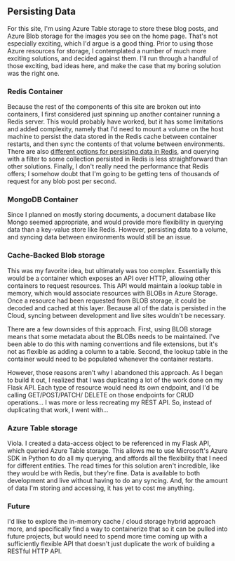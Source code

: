 ## Persisting Data

For this site, I'm using Azure Table storage to store these blog posts,
and Azure Blob storage for the images you see on the home page. That's
not especially exciting, which I'd argue is a good thing. Prior to
using those Azure resources for storage, I contemplated a number of much
more exciting solutions, and decided against them. I'll run through a
handful of those exciting, bad ideas here, and make the case that my boring
solution was the right one.

### Redis Container

Because the rest of the components of this site are broken out into containers,
I first considered just spinning up another container running a Redis server.
This would probably have worked, but it has some limitations and added complexity,
namely that I'd need to mount a volume on the host machine to persist the data
stored in the Redis cache between container restarts, and then sync the contents
of that volume between environments. There are also
[different options for persisting data in Redis](https://redis.io/topics/persistence),
and querying with a filter to some collection persisted in Redis is less
straightforward than other solutions. Finally, I don't really need the performance
that Redis offers; I somehow doubt that I'm going to be getting tens of thousands
of request for any blob post per second.

### MongoDB Container

Since I planned on mostly storing documents, a document database like Mongo seemed
appropriate, and would provide more flexibility in querying data than a key-value
store like Redis. However, persisting data to a volume, and syncing data between
environments would still be an issue.

### Cache-Backed Blob storage

This was my favorite idea, but ultimately was too complex. Essentially this would
be a container which exposes an API over HTTP, allowing other containers to request
resources. This API would maintain a lookup table in memory, which would associate
resources with BLOBs in Azure Storage. Once a resource had been requested from
BLOB storage, it could be decoded and cached at this layer. Because all of the
data is persisted in the Cloud, syncing between development and live sites wouldn't
be necessary.

There are a few downsides of this approach. First, using BLOB storage means that
some metadata about the BLOBs needs to be maintained. I've been able to do this
with naming conventions and file extensions, but it's not as flexible as adding
a column to a table. Second, the lookup table in the container would need to be
populated whenever the container restarts.

However, those reasons aren't why I abandoned this approach. As I began to build it
out, I realized that I was duplicating a lot of the work done on my Flask API.
Each type of resource would need its own endpoint, and I'd be calling GET/POST/PATCH/
DELETE on those endpoints for CRUD operations... I was more or less recreating my
REST API. So, instead of duplicating that work, I went with...

### Azure Table storage

Viola. I created a data-access object to be referenced in my Flask API, which queried
Azure Table storage. This allows me to use Microsoft's Azure SDK in Python to do all
my querying, and affords all the flexibility that I need for different entities.
The read times for this solution aren't incredible, like they would be with Redis,
but they're fine. Data is available to both development and live without having to
do any syncing. And, for the amount of data I'm storing and accessing, it has yet
to cost me anything.

### Future

I'd like to explore the in-memory cache / cloud storage hybrid approach more, and
specifically find a way to containerize that so it can be pulled into future projects,
but would need to spend more time coming up with a sufficiently flexible API that
doesn't just duplicate the work of building a RESTful HTTP API.